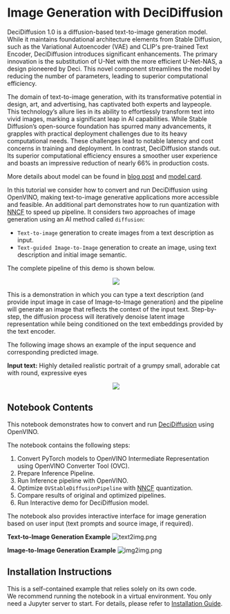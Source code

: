 # Image Generation with DeciDiffusion

DeciDiffusion 1.0 is a diffusion-based text-to-image generation model. While it maintains foundational architecture elements from Stable Diffusion, such as the Variational Autoencoder (VAE) and CLIP's pre-trained Text Encoder, DeciDiffusion introduces significant enhancements. The primary innovation is the substitution of U-Net with the more efficient U-Net-NAS, a design pioneered by Deci. This novel component streamlines the model by reducing the number of parameters, leading to superior computational efficiency.

The domain of text-to-image generation, with its transformative potential in design, art, and advertising, has captivated both experts and laypeople. This technology’s allure lies in its ability to effortlessly transform text into vivid images, marking a significant leap in AI capabilities. While Stable Diffusion’s open-source foundation has spurred many advancements, it grapples with practical deployment challenges due to its heavy computational needs. These challenges lead to notable latency and cost concerns in training and deployment. In contrast, DeciDiffusion stands out. Its superior computational efficiency ensures a smoother user experience and boasts an impressive reduction of nearly 66% in production costs.

More details about model can be found in [blog post](https://deci.ai/blog/decidiffusion-1-0-3x-faster-than-stable-diffusion-same-quality/) and [model card](https://huggingface.co/Deci/DeciDiffusion-v1-0).

In this tutorial we consider how to convert and run DeciDiffusion using OpenVINO, making text-to-image generative applications more accessible and feasible. An additional part demonstrates how to run quantization with [NNCF](https://github.com/openvinotoolkit/nncf/) to speed up pipeline.
It considers two approaches of image generation using an AI method called `diffusion`:

* `Text-to-image` generation to create images from a text description as input.
* `Text-guided Image-to-Image` generation to create an image, using text description and initial image semantic.

The complete pipeline of this demo is shown below.

<p align="center">
    <img src="https://user-images.githubusercontent.com/29454499/260981188-c112dd0a-5752-4515-adca-8b09bea5d14a.png"/>
</p>


This is a demonstration in which you can type a text description (and provide input image in case of Image-to-Image generation) and the pipeline will generate an image that reflects the context of the input text.
Step-by-step, the diffusion process will iteratively denoise latent image representation while being conditioned on the text embeddings provided by the text encoder.

The following image shows an example of the input sequence and corresponding predicted image.

**Input text:** Highly detailed realistic portrait of a grumpy small, adorable cat with round, expressive eyes

<p align="center">
    <img src="https://github.com/huggingface/optimum-intel/assets/29454499/cd734349-9954-4656-ab96-08a903e846ef"/>
</p>

## Notebook Contents

This notebook demonstrates how to convert and run [DeciDiffusion](https://huggingface.co/Deci/DeciDiffusion-v1-0) using OpenVINO.

The notebook contains the following steps:

1. Convert PyTorch models to OpenVINO Intermediate Representation using OpenVINO Converter Tool (OVC).
2. Prepare Inference Pipeline.
3. Run Inference pipeline with OpenVINO.
4. Optimize `OVStableDiffusionPipeline` with [NNCF](https://github.com/openvinotoolkit/nncf/) quantization.
5. Compare results of original and optimized pipelines.
6. Run Interactive demo for DeciDiffusion model.

The notebook also provides interactive interface for image generation based on user input (text prompts and source image, if required).

**Text-to-Image Generation Example**
![text2img.png](https://user-images.githubusercontent.com/29454499/260905732-f291d316-8835-4872-8d9b-8a1214448bfd.png)

**Image-to-Image Generation Example**
![img2img.png](https://user-images.githubusercontent.com/29454499/260905907-4b7835c6-1f63-4d00-a1ec-ccc4d7fca182.png)



## Installation Instructions

This is a self-contained example that relies solely on its own code.</br>
We recommend running the notebook in a virtual environment. You only need a Jupyter server to start.
For details, please refer to [Installation Guide](../../README.md).